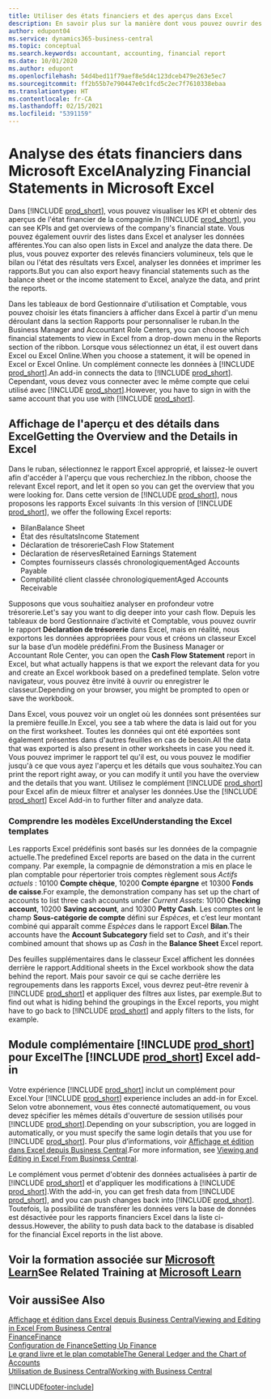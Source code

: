 ```yaml
---
title: Utiliser des états financiers et des aperçus dans Excel
description: En savoir plus sur la manière dont vous pouvez ouvrir des états financiers dans Microsoft Excel à partir de Business Central pour une meilleure analyse.
author: edupont04
ms.service: dynamics365-business-central
ms.topic: conceptual
ms.search.keywords: accountant, accounting, financial report
ms.date: 10/01/2020
ms.author: edupont
ms.openlocfilehash: 54d4bed11f79aef8e5d4c123dceb479e263e5ec7
ms.sourcegitcommit: ff2b55b7e790447e0c1fcd5c2ec7f7610338ebaa
ms.translationtype: HT
ms.contentlocale: fr-CA
ms.lasthandoff: 02/15/2021
ms.locfileid: "5391159"
---
```

# <a name="analyzing-financial-statements-in-microsoft-excel"></a><span data-ttu-id="3e5a8-103">Analyse des états financiers dans Microsoft Excel</span><span class="sxs-lookup"><span data-stu-id="3e5a8-103">Analyzing Financial Statements in Microsoft Excel</span></span>

<span data-ttu-id="3e5a8-104">Dans [!INCLUDE [prod_short](includes/prod_short.md)], vous pouvez visualiser les KPI et obtenir des aperçus de l'état financier de la compagnie.</span><span class="sxs-lookup"><span data-stu-id="3e5a8-104">In [!INCLUDE [prod_short](includes/prod_short.md)], you can see KPIs and get overviews of the company's financial state.</span></span> <span data-ttu-id="3e5a8-105">Vous pouvez également ouvrir des listes dans Excel et analyser les données afférentes.</span><span class="sxs-lookup"><span data-stu-id="3e5a8-105">You can also open lists in Excel and analyze the data there.</span></span> <span data-ttu-id="3e5a8-106">De plus, vous pouvez exporter des relevés financiers volumineux, tels que le bilan ou l'état des résultats vers Excel, analyser les données et imprimer les rapports.</span><span class="sxs-lookup"><span data-stu-id="3e5a8-106">But you can also export heavy financial statements such as the balance sheet or the income statement to Excel, analyze the data, and print the reports.</span></span>  

<span data-ttu-id="3e5a8-107">Dans les tableaux de bord Gestionnaire d'utilisation et Comptable, vous pouvez choisir les états financiers à afficher dans Excel à partir d'un menu déroulant dans la section Rapports pour personnaliser le ruban.</span><span class="sxs-lookup"><span data-stu-id="3e5a8-107">In the Business Manager and Accountant Role Centers, you can choose which financial statements to view in Excel from a drop-down menu in the Reports section of the ribbon.</span></span> <span data-ttu-id="3e5a8-108">Lorsque vous sélectionnez un état, il est ouvert dans Excel ou Excel Online.</span><span class="sxs-lookup"><span data-stu-id="3e5a8-108">When you choose a statement, it will be opened in Excel or Excel Online.</span></span> <span data-ttu-id="3e5a8-109">Un complément connecte les données à [!INCLUDE [prod_short](includes/prod_short.md)].</span><span class="sxs-lookup"><span data-stu-id="3e5a8-109">An add-in connects the data to [!INCLUDE [prod_short](includes/prod_short.md)].</span></span> <span data-ttu-id="3e5a8-110">Cependant, vous devez vous connecter avec le même compte que celui utilisé avec [!INCLUDE [prod_short](includes/prod_short.md)].</span><span class="sxs-lookup"><span data-stu-id="3e5a8-110">However, you have to sign in with the same account that you use with [!INCLUDE [prod_short](includes/prod_short.md)].</span></span>  

## <a name="getting-the-overview-and-the-details-in-excel"></a><span data-ttu-id="3e5a8-111">Affichage de l'aperçu et des détails dans Excel</span><span class="sxs-lookup"><span data-stu-id="3e5a8-111">Getting the Overview and the Details in Excel</span></span>

<span data-ttu-id="3e5a8-112">Dans le ruban, sélectionnez le rapport Excel approprié, et laissez-le ouvert afin d'accéder à l'aperçu que vous recherchiez.</span><span class="sxs-lookup"><span data-stu-id="3e5a8-112">In the ribbon, choose the relevant Excel report, and let it open so you can get the overview that you were looking for.</span></span> <span data-ttu-id="3e5a8-113">Dans cette version de [!INCLUDE [prod_short](includes/prod_short.md)], nous proposons les rapports Excel suivants :</span><span class="sxs-lookup"><span data-stu-id="3e5a8-113">In this version of [!INCLUDE [prod_short](includes/prod_short.md)], we offer the following Excel reports:</span></span>

- <span data-ttu-id="3e5a8-114">Bilan</span><span class="sxs-lookup"><span data-stu-id="3e5a8-114">Balance Sheet</span></span>  
- <span data-ttu-id="3e5a8-115">État des résultats</span><span class="sxs-lookup"><span data-stu-id="3e5a8-115">Income Statement</span></span>  
- <span data-ttu-id="3e5a8-116">Déclaration de trésorerie</span><span class="sxs-lookup"><span data-stu-id="3e5a8-116">Cash Flow Statement</span></span>  
- <span data-ttu-id="3e5a8-117">Déclaration de réserves</span><span class="sxs-lookup"><span data-stu-id="3e5a8-117">Retained Earnings Statement</span></span>  
- <span data-ttu-id="3e5a8-118">Comptes fournisseurs classés chronologiquement</span><span class="sxs-lookup"><span data-stu-id="3e5a8-118">Aged Accounts Payable</span></span>  
- <span data-ttu-id="3e5a8-119">Comptabilité client classée chronologiquement</span><span class="sxs-lookup"><span data-stu-id="3e5a8-119">Aged Accounts Receivable</span></span>  

<span data-ttu-id="3e5a8-120">Supposons que vous souhaitiez analyser en profondeur votre trésorerie.</span><span class="sxs-lookup"><span data-stu-id="3e5a8-120">Let's say you want to dig deeper into your cash flow.</span></span> <span data-ttu-id="3e5a8-121">Depuis les tableaux de bord Gestionnaire d’activité et Comptable, vous pouvez ouvrir le rapport **Déclaration de trésorerie** dans Excel, mais en réalité, nous exportons les données appropriées pour vous et créons un classeur Excel sur la base d’un modèle prédéfini.</span><span class="sxs-lookup"><span data-stu-id="3e5a8-121">From the Business Manager or Accountant Role Center, you can open the **Cash Flow Statement** report in Excel, but what actually happens is that we export the relevant data for you and create an Excel workbook based on a predefined template.</span></span> <span data-ttu-id="3e5a8-122">Selon votre navigateur, vous pouvez être invité à ouvrir ou enregistrer le classeur.</span><span class="sxs-lookup"><span data-stu-id="3e5a8-122">Depending on your browser, you might be prompted to open or save the workbook.</span></span>  

<span data-ttu-id="3e5a8-123">Dans Excel, vous pouvez voir un onglet où les données sont présentées sur la première feuille.</span><span class="sxs-lookup"><span data-stu-id="3e5a8-123">In Excel, you see a tab where the data is laid out for you on the first worksheet.</span></span> <span data-ttu-id="3e5a8-124">Toutes les données qui ont été exportées sont également présentes dans d'autres feuilles en cas de besoin.</span><span class="sxs-lookup"><span data-stu-id="3e5a8-124">All the data that was exported is also present in other worksheets in case you need it.</span></span> <span data-ttu-id="3e5a8-125">Vous pouvez imprimer le rapport tel qu'il est, ou vous pouvez le modifier jusqu'à ce que vous ayez l'aperçu et les détails que vous souhaitez.</span><span class="sxs-lookup"><span data-stu-id="3e5a8-125">You can print the report right away, or you can modify it until you have the overview and the details that you want.</span></span> <span data-ttu-id="3e5a8-126">Utilisez le complément [!INCLUDE [prod_short](includes/prod_short.md)] pour Excel afin de mieux filtrer et analyser les données.</span><span class="sxs-lookup"><span data-stu-id="3e5a8-126">Use the [!INCLUDE [prod_short](includes/prod_short.md)] Excel Add-in to further filter and analyze data.</span></span>  

### <a name="understanding-the-excel-templates"></a><span data-ttu-id="3e5a8-127">Comprendre les modèles Excel</span><span class="sxs-lookup"><span data-stu-id="3e5a8-127">Understanding the Excel templates</span></span>

<span data-ttu-id="3e5a8-128">Les rapports Excel prédéfinis sont basés sur les données de la compagnie actuelle.</span><span class="sxs-lookup"><span data-stu-id="3e5a8-128">The predefined Excel reports are based on the data in the current company.</span></span> <span data-ttu-id="3e5a8-129">Par exemple, la compagnie de démonstration a mis en place le plan comptable pour répertorier trois comptes règlement sous *Actifs actuels* : 10100 **Compte chèque**, 10200 **Compte épargne** et 10300 **Fonds de caisse**.</span><span class="sxs-lookup"><span data-stu-id="3e5a8-129">For example, the demonstration company has set up the chart of accounts to list three cash accounts under *Current Assets*: 10100 **Checking account**, 10200 **Saving account**, and 10300 **Petty Cash**.</span></span> <span data-ttu-id="3e5a8-130">Les comptes ont le champ **Sous-catégorie de compte** défini sur *Espèces*, et c’est leur montant combiné qui apparaît comme *Espèces* dans le rapport Excel **Bilan**.</span><span class="sxs-lookup"><span data-stu-id="3e5a8-130">The accounts have the **Account Subcategory** field set to *Cash*, and it's their combined amount that shows up as *Cash* in the **Balance Sheet** Excel report.</span></span>  

<span data-ttu-id="3e5a8-131">Des feuilles supplémentaires dans le classeur Excel affichent les données derrière le rapport.</span><span class="sxs-lookup"><span data-stu-id="3e5a8-131">Additional sheets in the Excel workbook show the data behind the report.</span></span> <span data-ttu-id="3e5a8-132">Mais pour savoir ce qui se cache derrière les regroupements dans les rapports Excel, vous devrez peut-être revenir à [!INCLUDE [prod_short](includes/prod_short.md)] et appliquer des filtres aux listes, par exemple.</span><span class="sxs-lookup"><span data-stu-id="3e5a8-132">But to find out what is hiding behind the groupings in the Excel reports, you might have to go back to [!INCLUDE [prod_short](includes/prod_short.md)] and apply filters to the lists, for example.</span></span>  

## <a name="the-prod_short-excel-add-in"></a><span data-ttu-id="3e5a8-133">Module complémentaire [!INCLUDE [prod_short](includes/prod_short.md)] pour Excel</span><span class="sxs-lookup"><span data-stu-id="3e5a8-133">The [!INCLUDE [prod_short](includes/prod_short.md)] Excel add-in</span></span>

<span data-ttu-id="3e5a8-134">Votre expérience [!INCLUDE [prod_short](includes/prod_short.md)] inclut un complément pour Excel.</span><span class="sxs-lookup"><span data-stu-id="3e5a8-134">Your [!INCLUDE [prod_short](includes/prod_short.md)] experience includes an add-in for Excel.</span></span> <span data-ttu-id="3e5a8-135">Selon votre abonnement, vous êtes connecté automatiquement, ou vous devez spécifier les mêmes détails d'ouverture de session utilisés pour [!INCLUDE [prod_short](includes/prod_short.md)].</span><span class="sxs-lookup"><span data-stu-id="3e5a8-135">Depending on your subscription, you are logged in automatically, or you must specify the same login details that you use for [!INCLUDE [prod_short](includes/prod_short.md)].</span></span> <span data-ttu-id="3e5a8-136">Pour plus d’informations, voir [Affichage et édition dans Excel depuis Business Central](across-work-with-excel.md).</span><span class="sxs-lookup"><span data-stu-id="3e5a8-136">For more information, see [Viewing and Editing in Excel From Business Central](across-work-with-excel.md).</span></span>  

<span data-ttu-id="3e5a8-137">Le complément vous permet d'obtenir des données actualisées à partir de [!INCLUDE [prod_short](includes/prod_short.md)] et d'appliquer les modifications à [!INCLUDE [prod_short](includes/prod_short.md)].</span><span class="sxs-lookup"><span data-stu-id="3e5a8-137">With the add-in, you can get fresh data from [!INCLUDE [prod_short](includes/prod_short.md)], and you can push changes back into [!INCLUDE [prod_short](includes/prod_short.md)].</span></span> <span data-ttu-id="3e5a8-138">Toutefois, la possibilité de transférer les données vers la base de données est désactivée pour les rapports financiers Excel dans la liste ci-dessus.</span><span class="sxs-lookup"><span data-stu-id="3e5a8-138">However, the ability to push data back to the database is disabled for the financial Excel reports in the list above.</span></span>  

## <a name="see-related-training-at-microsoft-learn"></a><span data-ttu-id="3e5a8-139">Voir la formation associée sur [Microsoft Learn](/learn/modules/configure-powerbi-excel-dynamics-365-business-central/index)</span><span class="sxs-lookup"><span data-stu-id="3e5a8-139">See Related Training at [Microsoft Learn](/learn/modules/configure-powerbi-excel-dynamics-365-business-central/index)</span></span>

## <a name="see-also"></a><span data-ttu-id="3e5a8-140">Voir aussi</span><span class="sxs-lookup"><span data-stu-id="3e5a8-140">See Also</span></span>

[<span data-ttu-id="3e5a8-141">Affichage et édition dans Excel depuis Business Central</span><span class="sxs-lookup"><span data-stu-id="3e5a8-141">Viewing and Editing in Excel From Business Central</span></span>](across-work-with-excel.md)  
[<span data-ttu-id="3e5a8-142">Finance</span><span class="sxs-lookup"><span data-stu-id="3e5a8-142">Finance</span></span>](finance.md)  
[<span data-ttu-id="3e5a8-143">Configuration de Finance</span><span class="sxs-lookup"><span data-stu-id="3e5a8-143">Setting Up Finance</span></span>](finance-setup-finance.md)  
[<span data-ttu-id="3e5a8-144">Le grand livre et le plan comptable</span><span class="sxs-lookup"><span data-stu-id="3e5a8-144">The General Ledger and the Chart of Accounts</span></span>](finance-general-ledger.md)  
[<span data-ttu-id="3e5a8-145">Utilisation de Business Central</span><span class="sxs-lookup"><span data-stu-id="3e5a8-145">Working with Business Central</span></span>](ui-work-product.md)  


[!INCLUDE[footer-include](includes/footer-banner.md)]